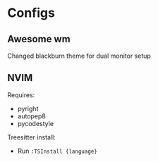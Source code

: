 # Configs

## Awesome wm 
Changed blackburn theme for dual monitor setup

## NVIM
Requires:
- pyright
- autopep8
- pycodestyle

Treesitter install:
- Run `:TSInstall {language}`
